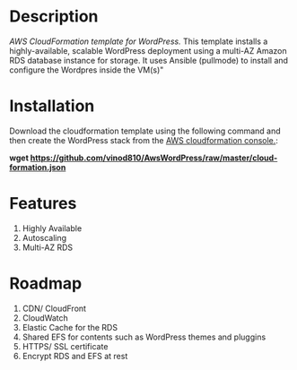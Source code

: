 # Description
*AWS CloudFormation template for WordPress.* This template installs a highly-available, scalable WordPress deployment using a multi-AZ Amazon RDS database instance for storage. It uses Ansible (pullmode) to install and configure the Wordpres inside the VM(s)"

# Installation
Download the cloudformation template using the following command and then create the WordPress stack from the [AWS cloudformation console.](https://console.aws.amazon.com/cloudformation/):

**wget https://github.com/vinod810/AwsWordPress/raw/master/cloud-formation.json**  

# Features
1. Highly Available
2. Autoscaling
3. Multi-AZ RDS 

# Roadmap 
1. CDN/ CloudFront
2. CloudWatch 
3. Elastic Cache for the RDS
4. Shared EFS for contents such as WordPress themes and pluggins
5. HTTPS/ SSL certificate
6. Encrypt RDS and EFS at rest
